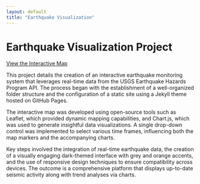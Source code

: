 ```yaml
---
layout: default
title: "Earthquake Visualization"
---
```


# Earthquake Visualization Project

[View the Interactive Map](map.html)

This project details the creation of an interactive earthquake monitoring system that leverages real-time data from the USGS Earthquake Hazards Program API. The process began with the establishment of a well-organized folder structure and the configuration of a static site using a Jekyll theme hosted on GitHub Pages. 

The interactive map was developed using open-source tools such as Leaflet, which provided dynamic mapping capabilities, and Chart.js, which was used to generate insightful data visualizations. A single drop-down control was implemented to select various time frames, influencing both the map markers and the accompanying charts. 

Key steps involved the integration of real-time earthquake data, the creation of a visually engaging dark-themed interface with grey and orange accents, and the use of responsive design techniques to ensure compatibility across devices. The outcome is a comprehensive platform that displays up-to-date seismic activity along with trend analyses via charts.

